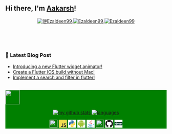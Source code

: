 ## Hi there, I'm <a href="https://aakarsh.me" target="_blank">Aakarsh</a>!

<!-- websites and link -->
<p align="center">

<a href="https://ezaldden99.medium.com/" target="blank">
<img align="center" src="https://cdn.jsdelivr.net/npm/simple-icons@3.0.1/icons/medium.svg" alt="@Ezaldeen99" height="20" width="20" />
</a>
<a href="https://www.linkedin.com/in/ezaldeen-sahb-17918b137/" target="blank">
<img align="center" src="https://cdn.jsdelivr.net/npm/simple-icons@3.0.1/icons/linkedin.svg" alt="Ezaldeen99" height="20" width="20" />
</a>
<a href="https://github.com/Ezaldeen99" target="blank">
<img align="center" src="https://cdn.jsdelivr.net/npm/simple-icons@3.0.1/icons/github.svg" alt="Ezaldeen99" height="20" width="20" />
</a>
</p>
</div>

<br />
<br />
<br />

### 📕 Latest Blog Post

<!-- BLOG-POST-LIST:START -->
- [Introducing a new Flutter widget animator!](https://levelup.gitconnected.com/introducing-a-new-flutter-widget-animator-b499c1a98ee5)
- [Create a Flutter IOS build without Mac!](https://ezaldden99.medium.com/create-a-flutter-ios-build-without-mac-911c0e3553c5)
- [Implement a search and filter in flutter!](https://levelup.gitconnected.com/implement-a-search-and-filter-in-flutter-56d046e12c05)
<!-- BLOG-POST-LIST:END -->

<br/>

<div style="background: green ">
<!-- top left -->
<a href="#" click="alert()">
    <img src="https://emojis.slackmojis.com/emojis/images/1593555389/9579/blob_excited.gif?1593555389" width="45" height="45"/> 
</a>


<!-- status codes -->
<a align="center" href="https://Ezaldeen99.github.io">
    <p align="center">
    <img src="https://github-readme-stats.vercel.app/api?username=Ezaldeen99&show_icons=true&theme=tokyonight" alt="my github stats" width="420"/>&nbsp;<img src="https://github-readme-stats.vercel.app/api/top-langs/?username=Ezaldeen99&layout=compact&theme=tokyonight" alt="languages" height="165">
    </p>
</a>


<!-- programming langs i work-->
<p align="center">
<img src="https://cdn.jsdelivr.net/gh/devicons/devicon/icons/flutter/flutter-original.svg" width="25px" height="25px"/>
<img src="https://github.com/devicons/devicon/blob/master/icons/javascript/javascript-original.svg" width="25px" height="25px"/>
<img src="https://github.com/devicons/devicon/blob/master/icons/python/python-original.svg" width="25px" height="25px"/>
<img src="https://github.com/devicons/devicon/blob/master/icons/android/android-original.svg" width="25px" height="25px"/>
<img src="https://github.com/devicons/devicon/blob/master/icons/java/java-original.svg" width="25px" height="25px"/>
<img src="https://cdn.jsdelivr.net/gh/devicons/devicon/icons/swift/swift-original.svg" width="25px" height="25px"/>
<img src="https://github.com/devicons/devicon/blob/master/icons/github/github-original.svg" width="25px" height="25px"/>
 <img src="https://github.com/devicons/devicon/blob/master/icons/django/django-original.svg" width="25px" height="25px"/>
</p>







